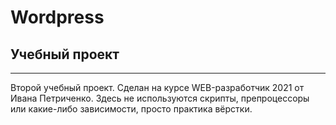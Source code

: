 # Wordpress
## Учебный проект
---
Второй учебный проект. Сделан на курсе WEB-разработчик 2021 от Ивана Петриченко. Здесь не используются скрипты, препроцессоры или какие-либо зависимости, просто практика вёрстки.
